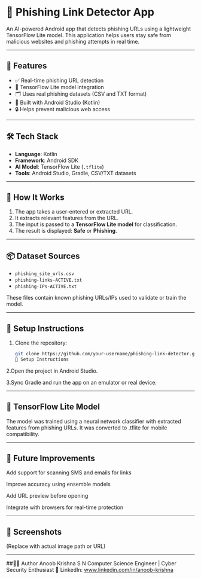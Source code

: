 # 🔐 Phishing Link Detector App

An AI-powered Android app that detects phishing URLs using a lightweight TensorFlow Lite model. This application helps users stay safe from malicious websites and phishing attempts in real time.

---

## 🚀 Features

- ✅ Real-time phishing URL detection  
- 🧠 TensorFlow Lite model integration  
- 🗂️ Uses real phishing datasets (CSV and TXT format)  
- 📱 Built with Android Studio (Kotlin)  
- 🔒 Helps prevent malicious web access  

---

## 🛠️ Tech Stack

- **Language**: Kotlin  
- **Framework**: Android SDK  
- **AI Model**: TensorFlow Lite (`.tflite`)  
- **Tools**: Android Studio, Gradle, CSV/TXT datasets  

---

## 🧪 How It Works

1. The app takes a user-entered or extracted URL.  
2. It extracts relevant features from the URL.  
3. The input is passed to a **TensorFlow Lite model** for classification.  
4. The result is displayed: **Safe** or **Phishing**.  

---

## 📦 Dataset Sources

- `phishing_site_urls.csv`  
- `phishing-links-ACTIVE.txt`  
- `phishing-IPs-ACTIVE.txt`  

These files contain known phishing URLs/IPs used to validate or train the model.

---

## 📱 Setup Instructions

1. Clone the repository:
   ```bash
   git clone https://github.com/your-username/phishing-link-detector.git
   📱 Setup Instructions
2.Open the project in Android Studio.

3.Sync Gradle and run the app on an emulator or real device.

---

## 🤖 TensorFlow Lite Model
The model was trained using a neural network classifier with extracted features from phishing URLs. It was converted to .tflite for mobile compatibility.

---

## 🧠 Future Improvements
Add support for scanning SMS and emails for links

Improve accuracy using ensemble models

Add URL preview before opening

Integrate with browsers for real-time protection

---

## 📸 Screenshots
(Replace with actual image path or URL)

---

##🙋‍♂️ Author
Anoob Krishna S N
Computer Science Engineer | Cyber Security Enthusiast
🔗 LinkedIn: www.linkedin.com/in/anoob-krishna


